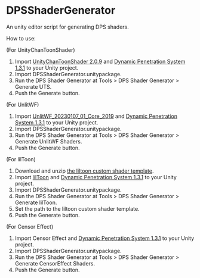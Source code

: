 # DPSShaderGenerator
An unity editor script for generating DPS shaders.

How to use:

(For UnityChanToonShader)
1. Import [UnityChanToonShader 2.0.9](https://github.com/unity3d-jp/UnityChanToonShaderVer2_Project/blob/release/legacy/2.0/UTS2_ShaderOnly_v2.0.9_Release.unitypackage) and [Dynamic Penetration System 1.3.1](https://raliv.booth.pm/items/2825903) to your Unity project.
2. Import DPSShaderGenerator.unitypackage.
3. Run the DPS Shader Generator at Tools > DPS Shader Generator > Generate UTS.
4. Push the Generate button.

(For UnlitWF)
1. Import [UnlitWF_20230107_01_Core_2019](https://github.com/whiteflare/Unlit_WF_ShaderSuite/releases/download/Unlit_WF_ShaderSuite_20230107/UnlitWF_20230107_01_Core_2019.unitypackage) and [Dynamic Penetration System 1.3.1](https://raliv.booth.pm/items/2825903) to your Unity project.
2. Import DPSShaderGenerator.unitypackage.
3. Run the DPS Shader Generator at Tools > DPS Shader Generator > Generate UnlitWF Shaders.
4. Push the Generate button.

(For lilToon)
1. Download and unzip [the liltoon custom shader template](https://github.com/lilxyzw/lilToon/raw/Document/files/Template.zip).
2. Import [lilToon](https://github.com/lilxyzw/lilToon/releases/download/1.3.7/lilToon_1.3.7.unitypackage) and [Dynamic Penetration System 1.3.1](https://raliv.booth.pm/items/2825903) to your Unity project.
3. Import DPSShaderGenerator.unitypackage.
4. Run the DPS Shader Generator at Tools > DPS Shader Generator > Generate lilToon.
5. Set the path to the liltoon custom shader template.
6. Push the Generate button.

(For Censor Effect)
1. Import Censor Effect and [Dynamic Penetration System 1.3.1](https://raliv.booth.pm/items/2825903) to your Unity project.
2. Import DPSShaderGenerator.unitypackage.
3. Run the DPS Shader Generator at Tools > DPS Shader Generator > Generate CensorEffect Shaders.
4. Push the Generate button.

